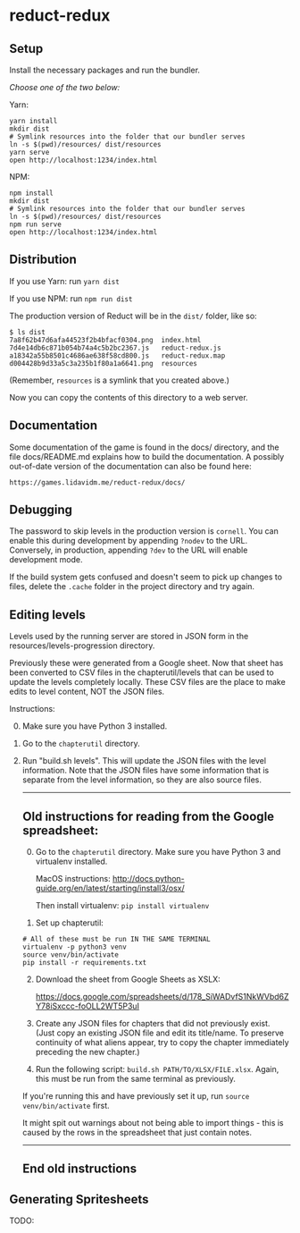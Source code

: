 reduct-redux
============

Setup
-----

Install the necessary packages and run the bundler.

*Choose one of the two below:*

Yarn:

```
yarn install
mkdir dist
# Symlink resources into the folder that our bundler serves
ln -s $(pwd)/resources/ dist/resources
yarn serve
open http://localhost:1234/index.html
```

NPM:

```
npm install
mkdir dist
# Symlink resources into the folder that our bundler serves
ln -s $(pwd)/resources/ dist/resources
npm run serve
open http://localhost:1234/index.html
```

Distribution
------------

If you use Yarn: run `yarn dist`

If you use NPM: run `npm run dist`

The production version of Reduct will be in the `dist/` folder, like so:

```
$ ls dist
7a8f62b47d6afa44523f2b4bfacf0304.png  index.html
7d4e14db6c871b054b74a4c5b2bc2367.js   reduct-redux.js
a18342a55b8501c4686ae638f58cd800.js   reduct-redux.map
d004428b9d33a5c3a235b1f80a1a6641.png  resources
```

(Remember, `resources` is a symlink that you created above.)

Now you can copy the contents of this directory to a web server.

Documentation
-------------

Some documentation of the game is found in the docs/ directory, and
the file docs/README.md explains how to build the documentation.
A possibly out-of-date version of the documentation can also be
found here:

    https://games.lidavidm.me/reduct-redux/docs/

Debugging
---------

The password to skip levels in the production version is
`cornell`. You can enable this during development by appending
`?nodev` to the URL. Conversely, in production, appending `?dev` to
the URL will enable development mode.

If the build system gets confused and doesn't seem to pick up changes
to files, delete the `.cache` folder in the project directory and try
again.

Editing levels
----------------

Levels used by the running server are stored in JSON form in the
resources/levels-progression directory.

Previously these were generated from a Google sheet. Now that sheet has been
converted to CSV files in the chapterutil/levels that can be used to update the
levels completely locally. These CSV files are the place to make edits to level
content, NOT the JSON files.

Instructions:

0. Make sure you have Python 3 installed.
1. Go to the `chapterutil` directory.
2. Run "build.sh levels". This will update the JSON files with the level information.
   Note that the JSON files have some information that is separate from the level
   information, so they are also source files.

    --------
    Old instructions for reading from the Google spreadsheet:
    --------

    0. Go to the `chapterutil` directory. Make sure you have Python 3 and
        virtualenv installed.

        MacOS instructions:
        http://docs.python-guide.org/en/latest/starting/install3/osx/

        Then install virtualenv: `pip install virtualenv`

    1. Set up chapterutil:

    ```
    # All of these must be run IN THE SAME TERMINAL
    virtualenv -p python3 venv
    source venv/bin/activate
    pip install -r requirements.txt
    ```

    2. Download the sheet from Google Sheets as XSLX:

        https://docs.google.com/spreadsheets/d/178_SiWADvfS1NkWVbd6ZY78iSxccc-foOLL2WT5P3uI

    3. Create any JSON files for chapters that did not previously
    exist. (Just copy an existing JSON file and edit its title/name. To
    preserve continuity of what aliens appear, try to copy the chapter
    immediately preceding the new chapter.)
    4. Run the following script: `build.sh PATH/TO/XLSX/FILE.xlsx`.
    Again, this must be run from the same
    terminal as previously.

    If you're running this and have previously set it up, run `source
    venv/bin/activate` first.

    It might spit out warnings about not being able to import things -
    this is caused by the rows in the spreadsheet that just contain
    notes.

    --------
    End old instructions
    --------

Generating Spritesheets
-----------------------

TODO:
